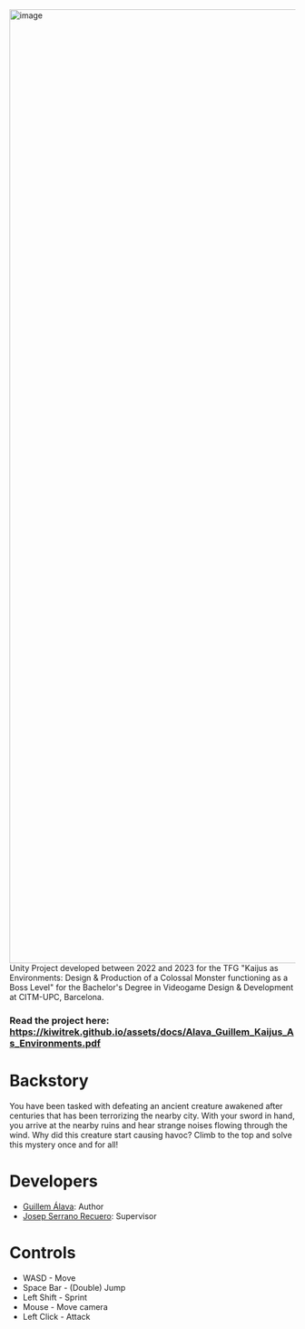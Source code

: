 <img width="1680" alt="image" src="https://github.com/KiwiTrek/Kaiju_Environment_TFG_Project/assets/59049734/e22be0a9-1a1b-431b-9327-a2a27ecc09b1">
Unity Project developed between 2022 and 2023 for the TFG "Kaijus as Environments: Design & Production of a Colossal Monster functioning as a Boss Level" for the Bachelor's Degree in Videogame Design & Development at CITM-UPC, Barcelona.


### Read the project here: https://kiwitrek.github.io/assets/docs/Alava_Guillem_Kaijus_As_Environments.pdf

# Backstory
You have been tasked with defeating an ancient creature awakened after centuries that has been terrorizing the nearby city. With your sword in hand, you arrive at the nearby ruins and hear strange noises flowing through the wind. Why did this creature start causing havoc? Climb to the top and solve this mystery once and for all!

# Developers
- [Guillem Álava](https://kiwitrek.github.io/index.html): Author
- [Josep Serrano Recuero](https://www.linkedin.com/in/josep-serrano-recuero/?originalSubdomain=es): Supervisor

# Controls
- WASD - Move
- Space Bar - (Double) Jump
- Left Shift - Sprint
- Mouse - Move camera
- Left Click - Attack
